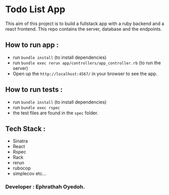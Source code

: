 # Todo List App

This aim of this project is to build a fullstack app with a ruby backend and a react frontend.
This repo contains the server, database and the endpoints.

## How to run app :

- run `bundle install` (to install dependencies)
- run `bundle exec rerun app/controllers/app_controller.rb` (to run the server)
- Open up the `http://localhost:4567/` in your browser to see the app.

## How to run tests :

- run `bundle install` (to install dependencies)
- run `bundle exec rspec`
- the test files are found in the `spec` folder.

## Tech Stack :

- Sinatra
- React
- Rspec
- Rack
- rerun
- rubocop
- simplecov
  etc...

### Developer : Ephrathah Oyedoh.
